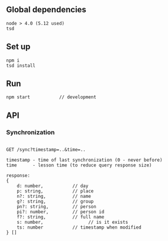 ## Global dependencies
```
node > 4.0 (5.12 used)
tsd
```

## Set up
```
npm i
tsd install
```

## Run
```
npm start			// development
```

## API

### Synchronization
```

GET /sync?timestamp=..&time=..

timestamp - time of last synchronization (0 - never before)
time      - lesson time (to reduce query response size)

response:
{
	d: number,           // day
	p: string,           // place
	n?: string,          // name
	g?: string,          // group
	pn?: string,         // person
	pi?: number,         // person id
	f?: string,          // full name
	s: number,				   // is it exists
	ts: number           // timestamp when modified
} []
```